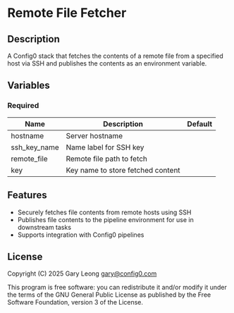 # Remote File Fetcher

## Description
A Config0 stack that fetches the contents of a remote file from a specified host via SSH and publishes the contents as an environment variable.

## Variables

### Required

| Name | Description | Default |
|------|-------------|---------|
| hostname | Server hostname | |
| ssh_key_name | Name label for SSH key | |
| remote_file | Remote file path to fetch | |
| key | Key name to store fetched content | |

## Features
- Securely fetches file contents from remote hosts using SSH
- Publishes file contents to the pipeline environment for use in downstream tasks
- Supports integration with Config0 pipelines

## License
Copyright (C) 2025 Gary Leong <gary@config0.com>

This program is free software: you can redistribute it and/or modify
it under the terms of the GNU General Public License as published by
the Free Software Foundation, version 3 of the License.
